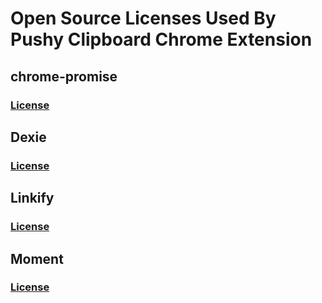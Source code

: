 # Open Source Licenses Used By Pushy Clipboard Chrome Extension

## chrome-promise

### [License](https://github.com/tfoxy/chrome-promise/blob/master/LICENSE)

## Dexie

### [License](https://github.com/dfahlander/Dexie.js/blob/master/LICENSE)

## Linkify

### [License](https://github.com/SoapBox/linkifyjs/blob/master/LICENSE)

## Moment

### [License](https://github.com/moment/moment/blob/develop/LICENSE)
